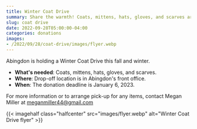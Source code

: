 ```yaml
--- 
title: Winter Coat Drive
summary: Share the warmth! Coats, mittens, hats, gloves, and scarves are needed.
slug: coat drive
date: 2022-09-28T05:00:00-04:00
categories: donations
images: 
- /2022/09/28/coat-drive/images/flyer.webp
---
```


Abingdon is holding a Winter Coat Drive this fall and winter.

- **What's needed**: Coats, mittens, hats, gloves, and scarves.
- **Where**: Drop-off location is in Abingdon's front office.
- **When**: The donation deadline is January 6, 2023.

For more information or to arrange pick-up for any items, contact Megan Miller at meganmiller44@gmail.com

{{< imagehalf class="halfcenter" src="images/flyer.webp" alt="Winter Coat Drive flyer" >}}